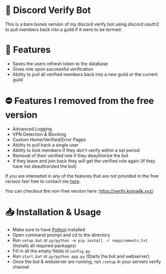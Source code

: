 # 🔐 Discord Verify Bot
This is a bare bones version of my discord verify bot using discord oauth2 to pull members back into a guild if it were to be termed.

# 💬 Features
- Saves the users refresh token to the database
- Gives role upon successful verification
- Ability to pull all verified members back into a new guild or the current guild

# ⛔️ Features I removed from the free version
- Advanced Logging
- VPN Detection & Blocking
- Custom Home/Verified/Error Pages
- Ability to pull back a single user
- Ability to kick members if they don't verify within a set period
- Removal of their verified role if they deauthorize the bot
- If they leave and join back they will get the verified role again (If they have not deauthorized the bot)

If you are interested in any of the features that are not provided in the free version feel free to contact me [here](https://discord.com/users/1133030912397938820).

You can checkout the non-free version here: https://verify.koma4k.xyz/

# 📥 Installation & Usage
- Make sure to have [Python](https://python.org) installed
- Open command prompt and cd to the directory
- Run `setup.bat` or `py/python -m pip install -r requirements.txt` (Installs all required packages)
- Fill in all the empty fields in `config.py`
- Run `start.bat` or `py/python app.py` (Starts the bot and webserver)
- Once the bot & webserver are running, run `/setup` in your servers verify channel
